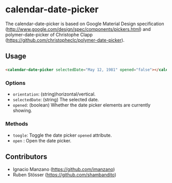 calendar-date-picker
=========================

The calendar-date-picker is based on Google Material Design specification (http://www.google.com/design/spec/components/pickers.html) and polymer-date-picker of Christophe Clapp (https://github.com/christopheclc/polymer-date-picker).

## Usage
###
```html
<calendar-date-picker selectedDate="May 12, 1981" opened="false"></calendar-date-picker>
```

### Options
* `orientation`: (string)horizontal/vertical.
* `selectedDate`: (string) The selected date.
* `opened`: (boolean) Whether the date picker elements are currently showing.

### Methods
* `toogle`: Toggle the date picker `opened` attribute.
* `open` : Open the date picker.

## Contributors
- Ignacio Manzano (https://github.com/imanzano)
- Ruben Stösser (https://github.com/shambandito)
